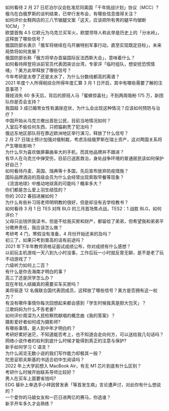 如何看待 2 月 27 日尼泊尔议会批准尼同美国「千年挑战计划」协议（MCC）?  
俄乌在白俄罗斯的谈判结束，已举行发布会，有哪些信息值得关注？  
如何评价女鞋网店的三八节锯腿文案「这天，应该把所有男的腿平均锯断 10CM」？  
欧盟首掏 4.5 亿欧元为乌克兰买军火，欧盟领导人称此举是历史上的「分水岭」，这释放了哪些信号？  
俄国防部长表示「俄军将继续在乌开展特别军事行动，直至实现既定目标」，未来局势将如何发展？  
俄国防部长称「俄方将举办首届国际反法西斯大会」，意味着什么？  
如何看待拜登将派前官员代表团突访台湾，专家评「临时组队，想安抚恐慌情绪」？美方此举释放了哪些信号？  
今年考研是太卷了还是太水了，为什么分数线都高的离谱？  
2021 年度个人所得税综合所得年度汇算 3 月 1 日开启，其中有哪些需要了解的注意事项？  
薇娅消失 60 多天后，背后的原班人马「蜜蜂惊喜社」不到两周吸粉 175 万，新团队你是否会支持？  
我国超 3 成已婚育女性有漏尿症状，为什么会出现这种情况？应该如何预防与治疗？  
中国开始从乌克兰撤出首批公民，目前当地情况如何？  
入室后不偷任何东西，只把猫剃秃了犯法吗？  
俄远东地区部队将在靠近欧洲地区举行演习，释放了什么信号？  
2 月 27 日瑞士预计加强对俄制裁，考虑冻结俄罗斯在瑞士资产，这对两国关系将产生哪些影响？  
为什么华为喜欢做屏幕曲率大的手机，而其他品牌并不跟进？  
有华人在乌克兰中弹受伤，目前已送医救治，身处战争环境的普通居民该如何保护好自己？  
如何看待丹麦、英国、瑞典等十多国，先后宣布放弃防疫措施？  
国际品牌酒店的高级会员为什么会经常出现索取早餐等现象？  
《流浪地球》中推动地球真的可能吗？概率多大？  
你们都是怎么爱上羽生结弦的？  
你的 2022 春招进展如何？  
为什么有些补习班老师明明教的很好，但是却没有去学校教书？  
如何看待 3 月 1 日 TES 对阵 BLG 的三月首场焦点战，TES2：1 战胜 BLG，如何评价？  
父母只出钱供我读书，但是不给我买房和财产，都留给了弟弟，但希望我和弟弟平分赡养责任，我应该怎么做？  
考研考 4 门，寒假没有准备，4 月份开始还来的及吗？  
初三了，如果只考到普高的话有前途吗？  
2021 年下半年教师资格证面试成绩公布，你对成绩有什么感想？  
以前玩主机游戏一天八到九小时没事，工作后玩一小时就反胃无聊，是不是老了玩不动游戏了？  
六级听力如何上二百？  
有什么是你去海南才明白的事？  
高三了还是厌学怎么办？  
现在年轻人结婚真的需要买车买房吗？  
美将驱逐 12 名俄联合国代表团成员，这释放了哪些信号？美方是否拥有这一权力？  
有没有哪件事情你每次回想起来都会感到「学生时候我真是胆大包天」？  
江歌妈妈为什么不告老姜?  
如何评价周深为人民检察院献唱的概念曲《我的答案》？  
摄影爱好者如何成为摄影师?  
有哪些事情，是人到中年才明白的？  
考研好累好迷茫，不知道能否考上，也不知道会走向何方，可以送给我几句话吗？  
网络小说作者的权利到底什么时候才能得到真正的注意与保护?  
新手如何学习 C 语言？  
为什么阅览无数小说的我们写作能力却极其一般？  
陀思妥耶夫斯基的书适合初中生阅读吗？  
2022 年上大学前想入 MacBook Air，有无 M1 芯片到底有什么区别？  
考研什么时候开始联系导师比较好？  
男人在买车上面要省钱吗?  
EDG 替补上单选手小祥因曾发表「等首发生病」言论遭声讨，对此你有什么想说的？  
一个爱你的马娘女友和一匹日进两亿的赛马，你选谁？  
新手开车多久才会熟练？  
